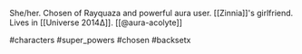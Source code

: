 She/her. Chosen of Rayquaza and powerful aura user. [[Zinnia]]'s girlfriend. Lives in [[Universe 2014Δ]]. [[@aura-acolyte]]

#characters #super_powers #chosen #backsetx 